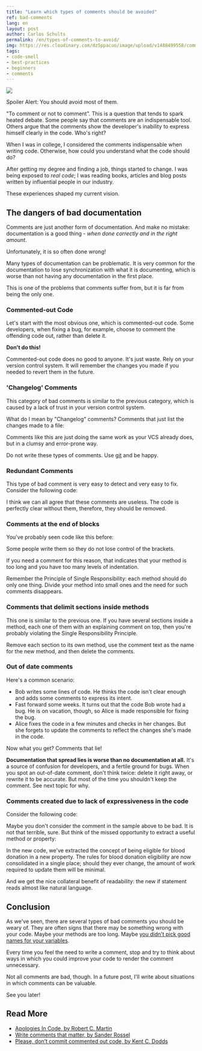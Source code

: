 ```yaml
---
title: "Learn which types of comments should be avoided"
ref: bad-comments
lang: en
layout: post
author: Carlos Schults
permalink: /en/types-of-comments-to-avoid/
img: https://res.cloudinary.com/dz5ppacuo/image/upload/v1488499558/comments-1038x437.jpg
tags:
- code-smell
- best-practices
- beginners
- comments
---
```


![](https://res.cloudinary.com/dz5ppacuo/image/upload/v1488499558/comments-1038x437.jpg)

Spoiler Alert: You should avoid most of them.
<!--more-->

"To comment or not to comment". This is a question that tends to spark heated debate. Some people say that comments are an indispensable tool. Others argue that the comments show the developer's inability to express himself clearly in the code. Who's right?

When I was in college, I considered the comments indispensable when writing code. Otherwise, how could you understand what the code should do?

After getting my degree and finding a job, things started to change. I was being exposed to *real code*; I was reading books, articles and blog posts written by influential people in our industry.

These experiences shaped my current vision.

## The dangers of bad documentation

Comments are just another form of documentation. And make no mistake: documentation is a good thing - *when done correctly and in the right amount*.

Unfortunately, it is so often done wrong!

Many types of documentation can be problematic. It is very common for the documentation to lose synchronization with what it is documenting, which is worse than not having any documentation in the first place.

This is one of the problems that comments suffer from, but it is far from being the only one.

### Commented-out Code

Let's start with the most obvious one, which is commented-out code. Some developers, when fixing a bug, for example, choose to comment the offending code out, rather than delete it.

**Don't do this!**

Commented-out code does no good to anyone. It's just waste. Rely on your version control system. It will remember the changes you made if you needed to revert them in the future.

### 'Changelog' Comments

This category of bad comments is similar to the previous category, which is caused by a lack of trust in your version control system.

What do I mean by "Changelog" comments? Comments that just list the changes made to a file:

<script src="https://gist.github.com/carlosschults/61ffc0459edf71302af6a8140a0e225c.js"></script>

Comments like this are just doing the same work as your VCS already does, but in a clumsy and error-prone way.

Do not write these types of comments. Use [git](https://git-scm.com/) and be happy.

### Redundant Comments

This type of bad comment is very easy to detect and very easy to fix. Consider the following code:

<script src="https://gist.github.com/carlosschults/d22bf34fcd542e605a31476c46cfb315.js"></script>

I think we can all agree that these comments are useless. The code is perfectly clear without them, therefore, they should be removed.

### Comments at the end of blocks

You've probably seen code like this before:

<script src="https://gist.github.com/carlosschults/2d54e29662cd1b35d3c0807138b9e989.js"></script>

Some people write them so they do not lose control of the brackets.

If you need a comment for this reason, that indicates that your method is too long and you have too many levels of indentation.

Remember the Principle of Single Responsibility: each method should do only one thing. Divide your method into small ones and the need for such comments disappears.

### Comments that delimit sections inside methods

This one is similar to the previous one. If you have several sections inside a method, each one of them with an explaining comment on top, then you're probably violating the Single Responsibility Principle.

Remove each section to its own method, use the comment text as the name for the new method, and then delete the comments.

### Out of date comments

Here's a common scenario:

- Bob writes some lines of code. He thinks the code isn't clear enough and adds some comments to express its intent.
- Fast forward some weeks. It turns out that the code Bob wrote had a bug. He is on vacation, though, so Alice is made responsible for fixing the bug.
- Alice fixes the code in a few minutes and checks in her changes. But she forgets to update the comments to reflect the changes she's made in the code.

Now what you get? Comments that lie!

**Documentation that spread lies is worse than no documentation at all.** It's a source of confusion for developers, and a fertile ground for bugs. When you spot an out-of-date comment, don't think twice: delete it right away, or rewrite it to be accurate. But most of the time you shouldn't keep the comment. See next topic for why.

### Comments created due to lack of expressiveness in the code

Consider the following code:

<script src="https://gist.github.com/carlosschults/0530c4bf5884eb0fc46e63e71908b44d.js"></script>

Maybe you don't consider the comment in the sample above to be bad. It is not that terrible, sure. But think of the missed opportunity to extract a useful method or property:

<script src="https://gist.github.com/carlosschults/c914168d48e8d5d567ed79c0d612eafb.js"></script>

In the new code, we've extracted the concept of being eligible for blood donation in a new property. The rules for blood donation eligibility are now consolidated in a single place; should they ever change, the amount of work required to update them will be minimal.

And we get the nice collateral benefit of readability: the new if statement reads almost like natural language.

## Conclusion

As we've seen, there are several types of bad comments you should be weary of. They are often signs that there may be something wrong with your code. Maybe your methods are too long. Maybe [you didn't pick good names for your variables](https://carlosschults.net/en/how-to-choose-good-names/).
 
Every time you feel the need to write a comment, stop and try to think about ways in which you could improve your code to render the comment unnecessary.

Not all comments are bad, though. In a future post, I'll write about situations in which comments can be valuable.

See you later!

## Read More

- [Apologies In Code, by Robert C. Martin](https://butunclebob.com/ArticleS.TimOttinger.ApologizeIncode)
- [Write comments that matter, by Sander Rossel](https://www.codeproject.com/tips/467657/write-comments-that-matter)
- [Please, don’t commit commented out code, by Kent C. Dodds](https://kentcdodds.com/blog/please-dont-commit-commented-out-code)
